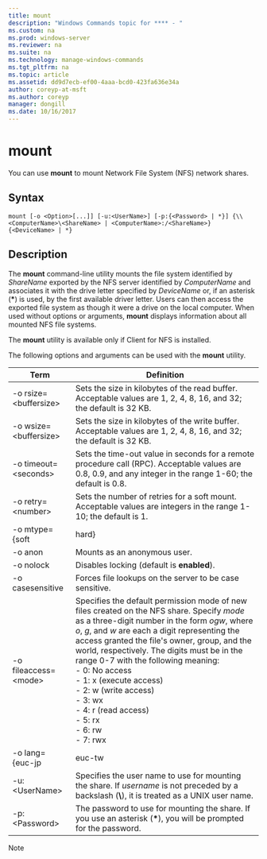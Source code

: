 ```yaml
---
title: mount
description: "Windows Commands topic for **** - "
ms.custom: na
ms.prod: windows-server
ms.reviewer: na
ms.suite: na
ms.technology: manage-windows-commands
ms.tgt_pltfrm: na
ms.topic: article
ms.assetid: dd9d7ecb-ef00-4aaa-bcd0-423fa636e34a
author: coreyp-at-msft
ms.author: coreyp
manager: dongill
ms.date: 10/16/2017
---
```


# mount



You can use **mount** to mount Network File System (NFS) network shares.

## Syntax

```
mount [-o <Option>[...]] [-u:<UserName>] [-p:{<Password> | *}] {\\<ComputerName>\<ShareName> | <ComputerName>:/<ShareName>} {<DeviceName> | *}
```

## Description

The **mount** command-line utility mounts the file system identified by *ShareName* exported by the NFS server identified by *ComputerName* and associates it with the drive letter specified by *DeviceName* or, if an asterisk (**&#42;**) is used, by the first available driver letter. Users can then access the exported file system as though it were a drive on the local computer. When used without options or arguments, **mount** displays information about all mounted NFS file systems.

The **mount** utility is available only if Client for NFS is installed.

The following options and arguments can be used with the **mount** utility.


|          Term          |                                                                                                                                                                                                                                                Definition                                                                                                                                                                                                                                                |
|------------------------|----------------------------------------------------------------------------------------------------------------------------------------------------------------------------------------------------------------------------------------------------------------------------------------------------------------------------------------------------------------------------------------------------------------------------------------------------------------------------------------------------------|
| -o rsize=\<buffersize> |                                                                                                                                                                                            Sets the size in kilobytes of the read buffer. Acceptable values are 1, 2, 4, 8, 16, and 32; the default is 32 KB.                                                                                                                                                                                            |
| -o wsize=\<buffersize> |                                                                                                                                                                                           Sets the size in kilobytes of the write buffer. Acceptable values are 1, 2, 4, 8, 16, and 32; the default is 32 KB.                                                                                                                                                                                            |
| -o timeout=\<seconds>  |                                                                                                                                                                       Sets the time-out value in seconds for a remote procedure call (RPC). Acceptable values are 0.8, 0.9, and any integer in the range 1-60; the default is 0.8.                                                                                                                                                                       |
|   -o retry=\<number>   |                                                                                                                                                                                             Sets the number of retries for a soft mount. Acceptable values are integers in the range 1-10; the default is 1.                                                                                                                                                                                             |
|     -o mtype={soft     |                                                                                                                                                                                                                                                  hard}                                                                                                                                                                                                                                                   |
|        -o anon         |                                                                                                                                                                                                                                       Mounts as an anonymous user.                                                                                                                                                                                                                                       |
|       -o nolock        |                                                                                                                                                                                                                                Disables locking (default is **enabled**).                                                                                                                                                                                                                                |
|    -o casesensitive    |                                                                                                                                                                                                                         Forces file lookups on the server to be case sensitive.                                                                                                                                                                                                                          |
| -o fileaccess=\<mode>  | Specifies the default permission mode of new files created on the NFS share. Specify *mode* as a three-digit number in the form *ogw*, where *o*, *g*, and *w* are each a digit representing the access granted the file's owner, group, and the world, respectively. The digits must be in the range 0-7 with the following meaning:</br>-   0: No access</br>-   1: x (execute access)</br>-   2: w (write access)</br>-   3: wx</br>-   4: r (read access)</br>-   5: rx</br>-   6: rw</br>-   7: rwx |
|    -o lang={euc-jp     |                                                                                                                                                                                                                                                  euc-tw                                                                                                                                                                                                                                                  |
|     -u:\<UserName>     |                                                                                                                                                                             Specifies the user name to use for mounting the share. If *username* is not preceded by a backslash (**\\**), it is treated as a UNIX user name.                                                                                                                                                                             |
|     -p:\<Password>     |                                                                                                                                                                                          The password to use for mounting the share. If you use an asterisk (**&#42;**), you will be prompted for the password.                                                                                                                                                                                          |

> [!NOTE]
